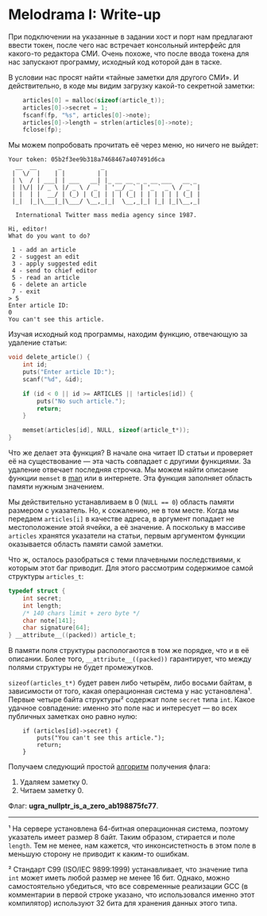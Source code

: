 # Melodrama I: Write-up

При подключении на указанные в задании хост и порт нам предлагают ввести токен, после чего нас встречает консольный интерфейс для какого-то редактора СМИ. Очень похоже, что после ввода токена для нас запускают программу, исходный код которой дан в таске.

В условии нас просят найти «тайные заметки для другого СМИ». И действительно, в коде мы видим загрузку какой-то секретной заметки:

```c
    articles[0] = malloc(sizeof(article_t));
    articles[0]->secret = 1;
    fscanf(fp, "%s", articles[0]->note);
    articles[0]->length = strlen(articles[0]->note);
    fclose(fp);
```

Мы можем попробовать прочитать её через меню, но ничего не выйдет:

```
Your token: 05b2f3ee9b318a7468467a407491d6ca
  __  __      _           _                            
 |  \/  |    | |         | |                           
 | \  / | ___| | ___   __| |_ __ __ _ _ __ ___   __ _  
 | |\/| |/ _ \ |/ _ \ / _` | '__/ _` | '_ ` _ \ / _` | 
 | |  | |  __/ | (_) | (_| | | | (_| | | | | | | (_| | 
 |_|  |_|\___|_|\___/ \__,_|_|  \__,_|_| |_| |_|\__,_| 
                                                       
  International Twitter mass media agency since 1987.

Hi, editor!
What do you want to do?

 1 - add an article
 2 - suggest an edit
 3 - apply suggested edit
 4 - send to chief editor
 5 - read an article
 6 - delete an article
 7 - exit
> 5
Enter article ID:
0
You can't see this article.
```

Изучая исходный код программы, находим функцию, отвечающую за удаление статьи:

```c
void delete_article() {
    int id;
    puts("Enter article ID:");
    scanf("%d", &id);

    if (id < 0 || id >= ARTICLES || !articles[id]) {
        puts("No such article.");
        return;
    }

    memset(articles[id], NULL, sizeof(article_t*));
}
```

Что же делает эта функция? В начале она читает ID статьи и проверяет её на существование — эта часть совпадает с другими функциями. За удаление отвечает последняя строчка. Мы можем найти описание функции `memset` в [man](https://linux.die.net/man/3/memset) или в интернете. Эта функция заполняет область памяти нужным значением.

Мы действительно устанавливаем в 0 (`NULL == 0`) область памяти размером с указатель. Но, к сожалению, не в том месте. Когда мы передаем `articles[i]` в качестве адреса, в аргумент попадает не местоположение этой ячейки, а её значение. А поскольку в массиве `articles` хранятся указатели на статьи, первым аргументом функции оказывается область памяти самой заметки.

Что ж, осталось разобраться с теми плачевными последствиями, к которым этот баг приводит. Для этого рассмотрим содержимое самой структуры `articles_t`:

```c
typedef struct {
    int secret;
    int length;
    /* 140 chars limit + zero byte */
    char note[141];
    char signature[64];
} __attribute__((packed)) article_t;
```

В памяти поля структуры распологаются в том же порядке, что и в её описании. Более того, `__attribute__((packed))` гарантирует, что между полями структуры не будет промежутков.

`sizeof(articles_t*)` будет равен либо четырём, либо восьми байтам, в зависимости от того, какая операционная система у нас установлена¹. Первые четыре байта структуры² содержат поле `secret` типа `int`. Какое удачное совпадение: именно это поле нас и интересует — во всех публичных заметках оно равно нулю:

```
    if (articles[id]->secret) {
        puts("You can't see this article.");
        return;
    }
```

Получаем следующий простой [алгоритм](exploit.py) получения флага:

1. Удаляем заметку 0.
2. Читаем заметку 0.

Флаг: **ugra_nullptr_is_a_zero_ab198875fc77**.

<hr/>

¹ На сервере установлена 64-битная операционная система, поэтому указатель имеет размер 8 байт. Таким образом, стирается и поле `length`. Тем не менее, нам кажется, что инконсистетность в этом поле в меньшую сторону не приводит к каким-то ошибкам.

² Стандарт C99 (ISO/IEC 9899:1999) устанавливает, что значение типа `int` может иметь любой размер не менее 16 бит. Однако, можно самостоятельно убедиться, что все современные реализации GCC (в комментарии в первой строке указано, что использовался именно этот компилятор) используют 32 бита для хранения данных этого типа.
